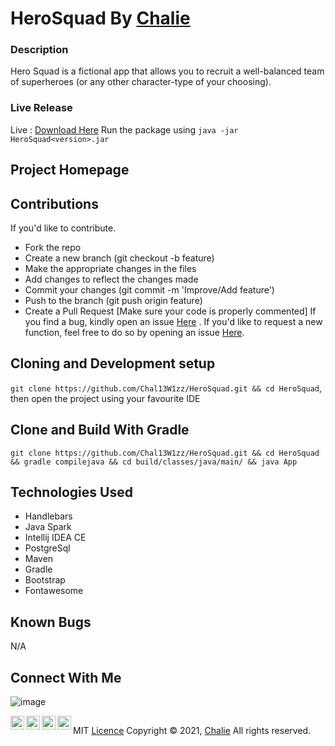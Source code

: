 # HeroSquad  By <a href="https://github.com/Chal13W1zz">Chalie</a>

### Description
Hero Squad is a fictional app that allows you to recruit a well-balanced team of superheroes (or any other character-type of your choosing).


### Live Release
Live  : <a href="https://github.com/Chal13W1zz/HeroSquad/releases">Download Here</a>
Run the package using `java -jar HeroSquad<version>.jar`

## Project Homepage


## Contributions
If you'd like to contribute.
- Fork the repo
- Create a new branch (git checkout -b feature)
- Make the appropriate changes in the files
- Add changes to reflect the changes made
- Commit your changes (git commit -m 'Improve/Add feature')
- Push to the branch (git push origin feature)
- Create a Pull Request
[Make sure your code is properly commented]
If you find a bug, kindly open an issue <a href="https://github.com/Chal13W1zz/HeroSquad/issues/new">Here</a> .
If you'd like to request a new function, feel free to do so by opening an issue <a href="https://github.com/Chal13W1zz/HeroSquad/issues/new">Here</a>.

## Cloning and Development setup
`git clone https://github.com/Chal13W1zz/HeroSquad.git && cd HeroSquad`, then open the project using your favourite IDE

## Clone and Build With Gradle
`git clone https://github.com/Chal13W1zz/HeroSquad.git && cd HeroSquad && gradle compilejava && cd build/classes/java/main/ && java App`


## Technologies Used
- Handlebars
- Java Spark
- Intellij IDEA CE
- PostgreSql
- Maven
- Gradle
- Bootstrap
- Fontawesome

## Known Bugs
N/A


## Connect With Me

![image](https://user-images.githubusercontent.com/60155767/126122799-e9618b66-f836-45fe-8b91-15139dc3c47b.png)


  <p>
   <a href="https://t.me/Chal13W1zz"><img align="left" alt="telegram.org" width="22px" 
      src="https://seeklogo.com/images/T/telegram-logo-AD3D08A014-seeklogo.com.png" /></a>
  </p>
  <p>
  <a href="https://twitter.com/Chal13W1zz"><img align="left" alt="twitter.com" width="22px"
     src="https://seeklogo.com/images/T/twitter-2012-positive-logo-916EDF1309-seeklogo.com.png" /></a>
  </p>
   <p>
  <a href="https://api.whatsapp.com//send?phone=254795344966&text=Hey%20Chalie"><img align="left" alt="whatsapp.com" width="22px"
     src="https://seeklogo.com/images/W/whatsapp-logo-112413FAA7-seeklogo.com.png" /></a>
  </p>
   <p>
  <a href="https://www.youtube.com/channel/UCYtzy_RI9Bp8CWgNZzTPUmA?sub_confirmation=1"><img align="left" alt="youtube.com" width="22px"
     src="https://seeklogo.com/images/Y/youtube-2017-icon-logo-D1FE045118-seeklogo.com.png" /></a>
  </p>


##
MIT <a href="https://github.com/Chal13W1zz/Caesar-Cipher-Encoder-Decoder/blob/main/LICENSE">Licence</a>
Copyright © 2021, <a href="https://github.com/Chal13W1zz">Chalie</a>
All rights reserved.




